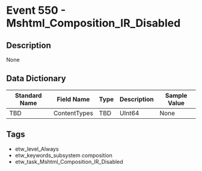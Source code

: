 # Event 550 - Mshtml_Composition_IR_Disabled

## Description
None

## Data Dictionary
|Standard Name|Field Name|Type|Description|Sample Value|
|---|---|---|---|---|
|TBD|ContentTypes|TBD|UInt64|None|None|

## Tags
* etw_level_Always
* etw_keywords_subsystem composition
* etw_task_Mshtml_Composition_IR_Disabled